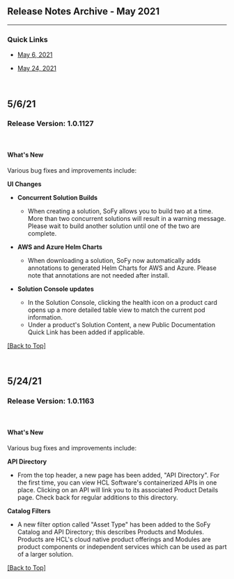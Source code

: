 ## <a name="top"></a>Release Notes Archive - May 2021

***


### Quick Links

* [May 6, 2021](#may6)

* [May 24, 2021](#may24) 

<br> 

##  <a name="may6"> 5/6/21 </a> 

### Release Version: 1.0.1127

<br>

#### **What's New**
Various bug fixes and improvements include:

**UI Changes**

* **Concurrent Solution Builds**
    * When creating a solution, SoFy allows you to build two at a time. More than two concurrent solutions will result in a warning message. Please wait to build another solution until one of the two are complete.

* **AWS and Azure Helm Charts**
    * When downloading a solution, SoFy now automatically adds annotations to generated Helm Charts for AWS and Azure. Please note that annotations are not needed after install.

* **Solution Console updates**
    * In the Solution Console, clicking the health icon on a product card opens up a more detailed table view to match the current pod information.
    * Under a product's Solution Content, a new Public Documentation Quick Link has been added if applicable.


[[Back to Top]](#top)

<br> 



## <a name="may24"> 5/24/21 </a> 

### Release Version: 1.0.1163

<br>

#### **What's New**
Various bug fixes and improvements include:

**API Directory**

* From the top header, a new page has been added, "API Directory". For the first time, you can view HCL Software's containerized APIs in one place. Clicking on an API will link you to its associated Product Details page. Check back for regular additions to this directory.

**Catalog Filters**
* A new filter option called "Asset Type" has been added to the SoFy Catalog and API Directory; this describes Products and Modules. Products are HCL's cloud native product offerings and Modules are product components or independent services which can be used as part of a larger solution.

[[Back to Top]](#top)